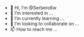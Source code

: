 - 👋 Hi, I’m @Serbero6w
- 👀 I’m interested in ...
- 🌱 I’m currently learning ...
- 💞️ I’m looking to collaborate on ...
- 📫 How to reach me ...

<!---
Serbero6w/Serbero6w is a ✨ special ✨ repository because its `README.md` (this file) appears on your GitHub profile.
You can click the Preview link to take a look at your changes.
--->
